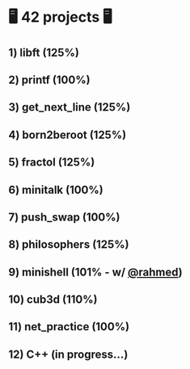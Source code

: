 # :desktop_computer: 42 projects :desktop_computer:

## 1) libft (125%)
## 2) printf (100%)
## 3) get_next_line (125%)
## 4) born2beroot (125%)
## 5) fractol (125%)
## 6) minitalk (100%)
## 7) push_swap (100%)
## 8) philosophers (125%)
## 9) minishell (101% - w/ <a href="https://github.com/rahmed42/" target="_blank">@rahmed</a>)
## 10) cub3d (110%)
## 11) net_practice (100%)
## 12) C++ (in progress...)
